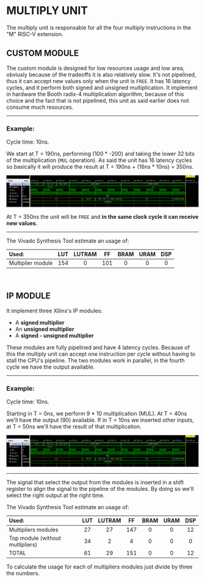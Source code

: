 # MULTIPLY UNIT

The multiply unit is responsable for all the four multiply instructions in the "M" RISC-V extension.

## **CUSTOM MODULE**

The custom module is designed for low resources usage and low area, obviusly because of the tradeoffs it is also relatively slow. It's not
pipelined, thus it can accept new values only when the unit is `FREE`. It has 16 latency cycles, and it perform both signed and unsigned 
multiplication. It implement in hardware the Booth radix-4 multiplication algorithm, because of this choice and the fact that is
not pipelined, this unit as said earlier does not consume much resources.

---

### **Example:**

Cycle time: 10ns.

We start at T = 190ns, performing (100 * -200) and taking the lower 32 bits of the multiplication (`MUL` operation). As said the unit has 16 latency cycles so basically it will produce the result at T = 190ns + (16ns * 10ns) = 350ns. 

![plot](../Images/MUL_tb.png)

At T = 350ns the unit will be `FREE` and **in the same clock cycle it can receive new values**.

---

The Vivado Synthesis Tool estimate an usage of:

| **Used:**                       | LUT  | LUTRAM |  FF  | BRAM | URAM | DSP |
| :--------------------------     | :-:  | :----: | :--: | :--: | :-:  | :-: |
| Multiplier module               | 154  |   0    |  101 |  0   |  0   |  0  |



<br />

## **IP MODULE**

It implement three Xilinx's IP modules:

  * A **signed multiplier**
  * An **unsigned multiplier**
  * A **signed - unsigned multiplier**
  
These modules are fully pipelined and have 4 latency cycles. Because of this the multiply unit can accept one 
instruction per cycle without having to stall the CPU's pipeline. The two modules work in parallel, in the fourth 
cycle we have the output available.

---

### **Example:**

Cycle time: 10ns.

Starting in T = 0ns, we perform 9 * 10 multiplication (MUL). At T = 40ns we'll have the output (90) available.
If in T = 10ns we inserted other inputs, at T = 50ns we'll have the result of that multiplication.

![plot](../Images/MUL_IP_tb.PNG)

---

The signal that select the output from the modules is inserted in a shift register to align the signal to the pipeline of the modules. By doing so we'll select the right output at the right time.

The Vivado Synthesis Tool estimate an usage of:

| **Used:**                       | LUT  | LUTRAM |  FF  | BRAM | URAM | DSP |
| :--------------------------     | :-:  | :----: | :--: | :--: | :-:  | :-: |
| Multipliers modules             |  27  |   27   |  147 |  0   |  0   |  12 |
| Top module (without multipliers)|  34  |   2    |  4   |  0   |  0   |  0  |
| TOTAL                           |  61  |   29   |  151 |  0   |  0   |  12 |

To calculate the usage for each of multipliers modules just divide by three the numbers.

